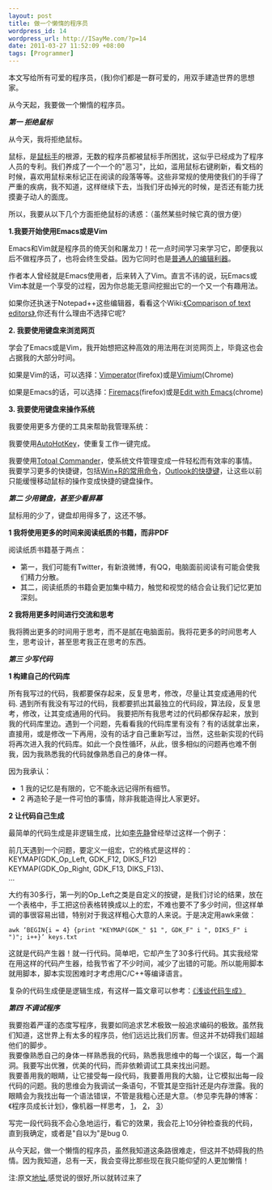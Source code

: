 ```yaml
--- 
layout: post
title: 做一个懒惰的程序员
wordpress_id: 14
wordpress_url: http://ISayMe.com/?p=14
date: 2011-03-27 11:52:09 +08:00
tags: [Programmer]
---
```

本文写给所有可爱的程序员，(我)你们都是一群可爱的，用双手建造世界的思想家。

从今天起，我要做一个懒惰的程序员。

***第一 拒绝鼠标***

从今天，我将拒绝鼠标。

鼠标，是[鼠标手](http://baike.baidu.com/view/10901.htm)的根源，无数的程序员都被鼠标手所困扰，这似乎已经成为了程序人员的专利。我们养成了一个一个的"恶习"，比如，滥用鼠标右键刷新，看文档的时候，喜欢用鼠标来标记正在阅读的段落等等。这些非常规的使用使我们的手得了严重的疾病，我不知道，这样继续下去，当我们牙齿掉光的时候，是否还有能力抚摸妻子动人的面庞。

所以，我要从以下几个方面拒绝鼠标的诱惑：（虽然某些时候它真的很方便）

**1.我要开始使用Emacs或是Vim**

Emacs和Vim就是程序员的倚天剑和屠龙刀！花一点时间学习来学习它，即便我以后不做程序员了，也将会终生受益。因为它同时也是[普通人的编辑利器](http://blog.sina.com.cn/s/blog_46dac66f010005kw.html)。

作者本人曾经就是Emacs使用者，后来转入了Vim。直言不讳的说，玩Emacs或Vim本就是一个享受的过程，因为你总能无意间挖掘出它的一个又一个有趣用法。

如果你还执迷于Notepad++这些编辑器，看看这个Wiki:[《Comparison of text editors》](http://en.wikipedia.org/wiki/Comparison_of_text_editors),你还有什么理由不选择它呢?

**2. 我要使用键盘来浏览网页**

学会了Emacs或是Vim，我开始想把这种高效的用法用在浏览网页上，毕竟这也会占据我的大部分时间。

如果是Vim的话，可以选择：[Vimperator](https://addons.mozilla.org/zh-CN/firefox/addon/vimperator/)(firefox)或是[Vimium](https://chrome.google.com/extensions/detail/dbepggeogbaibhgnhhndojpepiihcmeb?hl=zh-cn)(Chrome)

如果是Emacs的话，可以选择：[Firemacs](https://addons.mozilla.org/zh-CN/firefox/addon/firemacs/)(firefox)或是[Edit with Emacs](https://chrome.google.com/extensions/detail/ljobjlafonikaiipfkggjbhkghgicgoh?hl=zh-cn)(chrome)

**3. 我要使用键盘来操作系统**

我要使用更多方便的工具来帮助我管理系统：

我要使用[AutoHotKey](http://xbeta.info/autohotkey-guide.htm)，使重复工作一键完成。

我要使用[Totoal Commander](http://xbeta.info/studytc/)，使系统文件管理变成一件轻松而有效率的事情。
我要学习更多的快捷键，包括[Win+R的常用命令](http://ty.cquc.edu.cn/show.aspx?id=15611&amp;cid=21)，[Outlook的快捷键](http://www.microsoft.com/china/smb/local/reading/knowledge/office/outlookkey/default.aspx)，让这些以前只能缓慢移动鼠标的操作变成快捷的键盘操作。

***第二 少用键盘，甚至少看屏幕***

鼠标用的少了，键盘却用得多了，这还不够。

**1 我将使用更多的时间来阅读纸质的书籍，而非PDF**

阅读纸质书籍基于两点：

- 第一，我们可能有Twitter，有新浪微博，有QQ，电脑面前阅读有可能会使我们精力分散。
- 其二，阅读纸质的书籍会更加集中精力，触觉和视觉的结合会让我们记忆更加深刻。

**2 我将用更多时间进行交流和思考**

我将腾出更多的时间用于思考，而不是腻在电脑面前。我将花更多的时间思考人生，思考设计，甚至思考我正在思考的东西。

***第三 少写代码***

**1 构建自己的代码库**

所有我写过的代码，我都要保存起来，反复思考，修改，尽量让其变成通用的代码.
遇到所有我没有写过的代码，我都要抓出其最独立的代码段，算法段，反复思考，修改，让其变成通用的代码。
我要把所有我思考过的代码都保存起来，放到我的代码库里边。遇到一个问题，先看看我的代码库里有没有？有的话就拿出来，直接用，或是修改一下再用，没有的话才自己重新写过，当然，这些新实现的代码将再次进入我的代码库。如此一个良性循环，从此，很多相似的问题再也难不倒我，因为我熟悉我的代码就像熟悉自己的身体一样。

因为我承认：

- 1 我的记忆是有限的，它不能永远记得所有细节。
- 2 再造轮子是一件可怕的事情，除非我能造得比人家更好。

**2 让代码自己生成**

最简单的代码生成是非逻辑生成，比如[李先静](http://blog.csdn.net/absurd/archive/2006/08/26/1123781.aspx)曾经举过这样一个例子：

前几天遇到一个问题，要定义一组宏，它的格式是这样的：  
KEYMAP(GDK_Op_Left, GDK_F12, DIKS_F12)  
KEYMAP(GDK_Op_Right, GDK_F13, DIKS_F13)、  
…

大约有30多行，第一列的Op_Left之类是自定义的按键，是我们讨论的结果，放在一个表格中，手工把这份表格转换成以上的宏，不难也要不了多少时间，但这样单调的事很容易出错，特别对于我这样粗心大意的人来说。于是决定用awk来做：

    awk ‘BEGIN{i = 4} {print "KEYMAP(GDK_" $1 ", GDK_F" i ", DIKS_F" i ")"; i++}’ keys.txt

这就是代码产生器！就一行代码。简单吧，它却产生了30多行代码。其实我经常在用这样的代码产生器，给我节省了不少时间，减少了出错的可能。所以能用脚本就用脚本，脚本实现困难时才考虑用C/C++等编译语言。

复杂的代码生成便是逻辑生成，有这样一篇文章可以参考：[《浅谈代码生成》](http://blog.csdn.net/wishfly/archive/2007/12/14/1937556.aspx)

***第四 不调试程序***

我要抱着严谨的态度写程序，我要如同追求艺术极致一般追求编码的极致。虽然我们知道，这世界上有太多的程序员，他们远远比我们厉害。但这并不妨碍我们超越他们的脚步。  
我要像熟悉自己的身体一样熟悉我的代码，熟悉我思维中的每一个误区，每一个漏洞。我要写出优雅，优美的代码，而非依赖调试工具来找出问题。  
我要善用我的眼睛，让它接受每一段代码，我要善用我的大脑，让它模拟出每一段代码的问题。我的思维会为我调试一条语句，不管其是空指针还是内存泄露。我的眼睛会为我找出每一个语法错误，不管是我粗心还是大意。（参见李先静的博客：《程序员成长计划》，像机器一样思考， [1](http://www.limodev.cn/blog/archives/774)， [2](http://www.limodev.cn/blog/archives/785)， [3](http://www.limodev.cn/blog/archives/805)）

写完一段代码我不会心急地运行，看它的效果，我会花上10分钟检查我的代码，直到我确定，或者是"自以为"是bug 0.

从今天起，做一个懒惰的程序员，虽然我知道这条路很难走，但这并不妨碍我的热情。因为我知道，总有一天，我会变得比那些现在我只能仰望的人更加懒惰！

注:原文[地址](http://blog.imalbert.com/archives/35.html),感觉说的很好,所以就转过来了
